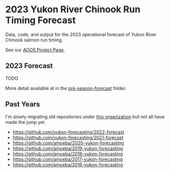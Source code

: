 # 2023 Yukon River Chinook Run Timing Forecast

Data, code, and output for the 2023 operational forecast of Yukon River Chinook salmon run timing.

See our [AOOS Project Page](https://aoos.org/project-page/ecosystems/yukon-river-chinook-run-timing/).

## 2023 Forecast

TODO

More detail available at in the [pre-season-forecast](https://github.com/yukon-forecasting/2023-forecast/tree/main/pre-season-forecast) folder.

## Past Years

I'm slowly migrating old repositories under [this organization](https://github.com/yukon-forecasting) but not all have made the jump yet.

- https://github.com/yukon-forecasting/2022-forecast
- https://github.com/yukon-forecasting/2021-forecast
- https://github.com/amoeba/2020-yukon-forecasting
- https://github.com/amoeba/2019-yukon-forecasting
- https://github.com/amoeba/2018-yukon-forecasting
- https://github.com/amoeba/2017-yukon-forecasting
- https://github.com/amoeba/2016-yukon-forecasting

